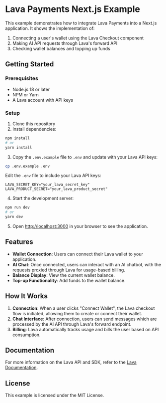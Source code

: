 # Lava Payments Next.js Example

This example demonstrates how to integrate Lava Payments into a Next.js application. It shows the implementation of:

1. Connecting a user's wallet using the Lava Checkout component
2. Making AI API requests through Lava's forward API
3. Checking wallet balances and topping up funds

## Getting Started

### Prerequisites

- Node.js 18 or later
- NPM or Yarn
- A Lava account with API keys

### Setup

1. Clone this repository
2. Install dependencies:

```bash
npm install
# or
yarn install
```

3. Copy the `.env.example` file to `.env` and update with your Lava API keys:

```bash
cp .env.example .env
```

Edit the `.env` file to include your Lava API keys:

```
LAVA_SECRET_KEY="your_lava_secret_key"
LAVA_PRODUCT_SECRET="your_lava_product_secret"
```

4. Start the development server:

```bash
npm run dev
# or
yarn dev
```

5. Open [http://localhost:3000](http://localhost:3000) in your browser to see the application.

## Features

- **Wallet Connection**: Users can connect their Lava wallet to your application.
- **AI Chat**: Once connected, users can interact with an AI chatbot, with the requests proxied through Lava for usage-based billing.
- **Balance Display**: View the current wallet balance.
- **Top-up Functionality**: Add funds to the wallet balance.

## How It Works

1. **Connection**: When a user clicks "Connect Wallet", the Lava checkout flow is initiated, allowing them to create or connect their wallet.
2. **Chat Interface**: After connection, users can send messages which are processed by the AI API through Lava's forward endpoint.
3. **Billing**: Lava automatically tracks usage and bills the user based on API consumption.

## Documentation

For more information on the Lava API and SDK, refer to the [Lava Documentation](https://docs.lavapayments.com).

## License

This example is licensed under the MIT License.
